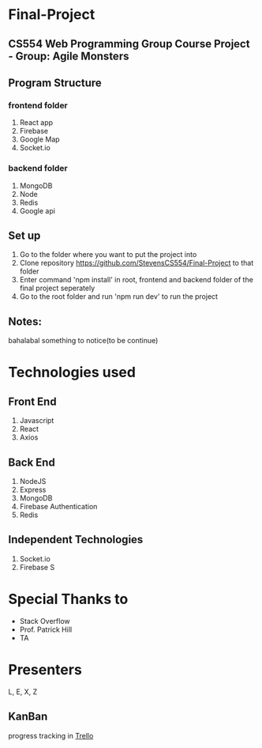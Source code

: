 # Final-Project

## CS554 Web Programming Group Course Project - Group: Agile Monsters

## Program Structure

### frontend folder

1. React app
2. Firebase
3. Google Map
4. Socket.io

### backend folder

1. MongoDB
2. Node
3. Redis
4. Google api

## Set up

1. Go to the folder where you want to put the project into
2. Clone repository https://github.com/StevensCS554/Final-Project to that folder
3. Enter command 'npm install' in root, frontend and backend folder of the final project seperately
4. Go to the root folder and run 'npm run dev' to run the project

## Notes:
bahalabal something to notice(to be continue)

# Technologies used

## Front End

1. Javascript
2. React
3. Axios

## Back End

1. NodeJS
2. Express
3. MongoDB
4. Firebase Authentication
5. Redis

## Independent Technologies

1. Socket.io
2. Firebase S

# Special Thanks to

- Stack Overflow
- Prof. Patrick Hill
- TA

# Presenters

L, E, X, Z

## KanBan

progress tracking in [Trello](https://trello.com/b/qxq8t4Gu/agile-monsters-project-tracking "go to trello kanban board")
